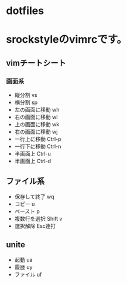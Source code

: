 # dotfiles

# srockstyleのvimrcです。

## vimチートシート

### 画面系

- 縦分割 vs
- 横分割 sp
- 左の画面に移動 wh
- 右の画面に移動 wl
- 上の画面に移動 wk
- 右の画面に移動 wj
- 一行上に移動 Ctrl-p
- 一行下に移動 Ctrl-n
- 半画面上 Ctrl-u
- 半画面上 Ctrl-d

## ファイル系

- 保存して終了 wq
- コピー u
- ペースト p
- 複数行を選択 Shift v
- 選択解除 Esc連打


## unite

- 起動 ua
- 履歴 uy
- ファイル uf
